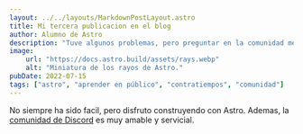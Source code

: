 ```yaml
---
layout: ../../layouts/MarkdownPostLayout.astro
title: Mi tercera publicacion en el blog
author: Alumno de Astro
description: "Tuve algunos problemas, pero preguntar en la comunidad me ayudo mucho."
image:
    url: "https://docs.astro.build/assets/rays.webp"
    alt: "Miniatura de los rayos de Astro."
pubDate: 2022-07-15
tags: ["astro", "aprender en público", "contratiempos", "comunidad"]
---
```

No siempre ha sido facil, pero disfruto construyendo con Astro. Ademas, la [comunidad de Discord](https://astro.build/chat) es muy amable y servicial.